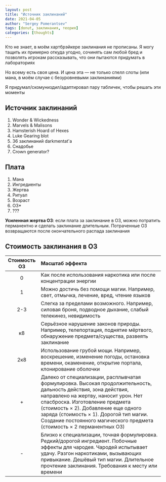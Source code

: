 ```yaml
---
layout: post
title: "Источник заклинаний"
date: 2021-04-05
author: "Sergey Pomerantsev"
tags: [donut, заклинания, теория]
categories: [thoughts]
---
```


Кто не знает, в моём хартбрэйкере заклинания не прописаны. Я могу тащить их примерно откуда угодно, сочинять сам любой бред и позволять игрокам рассказывать, что они пытаются придумать в лабораториях

Но всему есть своя цена. И цена эта — не только спелл слоты (или мана, в моём случае с безуровневыми заклинаниями)

Я придумал/скомуниздил/адаптировал пару табличек, чтобы решать эти моменты

## Источник заклинаний
1. Wonder & Wickedness
2. Marvels & Malisons
3. Hamsterish Hoard of Hexes
4. Luke Gearing blot
5. 36 заклинаний darkmentat'a
6. Снадобье
7. Crown generator? 

## Плата 

1. Мана
2. Ингредиенты
3. Жертва
4. Ритуал
5. Возраст 
6. ОЗ*
7. ???

**Усиленная жертва ОЗ**: если плата за заклинание в ОЗ, можно потратить перманентно и сделать заклинание длительным. Потраченные ОЗ возвращаются после окончательного распада заклинания

## Стоимость заклинания в ОЗ

| Стоимость ОЗ | Масштаб эффекта |
|:--:|:--|
| 0 | Как после использования наркотика или после концентрации энергии |
| 1 | Можно достичь без помощи магии. Например, свет, отмычка, лечение, вред, чтение языков |
| 2-3 | Слегка за пределами возможного. Например, силовая броня, подводное дыхание, слабый телекинез, невидимость |
| к8 | Серьёзное нарушение законов природы. Например, телепортация, поднятие мёртвого, обнаружение предмета/существа, развеять заклинание |
| 2к8 | Использование грубой мощи. Например, воскрешение, изменение погоды, остановка времени, окаменение, открытие портала, клонирование оболочки |
| + | Далеко от специализации, расплывчатая формулировка. Высокая продолжительность, дальность действия, зона действия, направлено на жертву, наносит урон. Нет спасброска. Изготовление предмета (стоимость × 2). Добавление еще одного заряда (стоимость × 1). Дорогой тип магии. Создание постоянного магического предмета (стоимость × 2 перманентных ОЗ) |
| - | Близко к специализации, точная формулировка. Редкий/дорогой ингредиент. Побочные эффекты для чародея. Чародей испытывает удачу. Разгон наркотиками, вызывающих привыкание. Дешёвый тип магии. Длительное прочтение заклинания. Требования к месту или времени |

